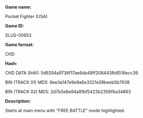 **Game name:**

Pocket Fighter (USA)

**Game ID:**

SLUS-00653

**Game format:**

CHD

**Hash:**

CHD DATA SHA1: 5d9294a9736f17ae6da48ff208443fb8516ecc39

BIN (TRACK 01) MD5: 9ee3a147e9e9a6e3321e58beeb5b7938

BIN (TRACK 02) MD5: 2d7b5e8e94a91bf5423b2356f6a34863

**Description:**

Starts at main menu with "FREE BATTLE" mode highlighted.